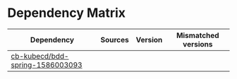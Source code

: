 # Dependency Matrix

Dependency | Sources | Version | Mismatched versions
---------- | ------- | ------- | -------------------
[cb-kubecd/bdd-spring-1586003093](https://github.com/cb-kubecd/bdd-spring-1586003093.git) |  | []() | 
